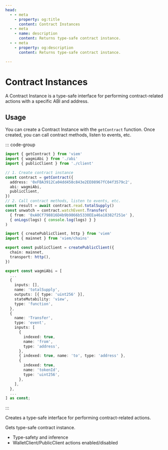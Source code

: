 ```yaml
---
head:
  - - meta
    - property: og:title
      content: Contract Instances
  - - meta
    - name: description
      content: Returns type-safe contract instance.
  - - meta
    - property: og:description
      content: Returns type-safe contract instance.

---
```


# Contract Instances

A Contract Instance is a type-safe interface for performing contract-related actions with a specific ABI and address.

## Usage

You can create a Contract Instance with the `getContract` function. Once created, you can call contract methods, listen to events, etc.

::: code-group
```ts [example.ts]
import { getContract } from 'viem'
import { wagmiAbi } from './abi'
import { publicClient } from './client'

// 1. Create contract instance
const contract = getContract({
  address: '0xFBA3912Ca04dd458c843e2EE08967fC04f3579c2',
  abi: wagmiAbi,
  publicClient,
})
// 2. Call contract methods, listen to events, etc.
const result = await contract.read.totalSupply()
const unwatch = contract.watchEvent.Transfer(
  { from: '0xA0Cf798816D4b9b9866b5330EEa46a18382f251e' },
  { onLogs(logs) { console.log(logs) } }
)
```
```ts [client.ts]
import { createPublicClient, http } from 'viem'
import { mainnet } from 'viem/chains'

export const publicClient = createPublicClient({
  chain: mainnet,
  transport: http(),
})
```
```ts [abi.ts]
export const wagmiAbi = [
  ...
  {
    inputs: [],
    name: 'totalSupply',
    outputs: [{ type: 'uint256' }],
    stateMutability: 'view',
    type: 'function',
  },
  {
    name: 'Transfer',
    type: 'event',
    inputs: [
      {
        indexed: true,
        name: 'from',
        type: 'address',
      },
      { indexed: true, name: 'to', type: 'address' },
      {
        indexed: true,
        name: 'tokenId',
        type: 'uint256',
      },
    ],
  },
  ...
] as const;
```
:::

Creates a type-safe interface for performing contract-related actions.

Gets type-safe contract instance.

- Type-safety and inference
- WalletClient/PublicClient actions enabled/disabled